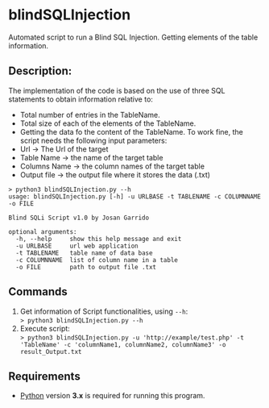 # blindSQLInjection
Automated script to run a Blind SQL Injection. Getting elements of the table information.

## Description:
The implementation of the code is based on the use of three SQL statements to obtain information relative to:
- Total number of entries in the TableName.
- Total size of each of the elements of the TableName.
- Getting the data fo the content of the TableName.
To work fine, the script needs the following input parameters:
- Url -> The Url of the target
- Table Name -> the name of the target table
- Columns Name -> the column names of the target table
- Output file -> the output file where it stores the data (.txt)

```
> python3 blindSQLInjection.py --h
usage: blindSQLInjection.py [-h] -u URLBASE -t TABLENAME -c COLUMNNAME -o FILE

Blind SQLi Script v1.0 by Josan Garrido

optional arguments:
  -h, --help     show this help message and exit
  -u URLBASE     url web application
  -t TABLENAME   table name of data base
  -c COLUMNNAME  list of column name in a table
  -o FILE        path to output file .txt
```

## Commands
1. Get information of Script functionalities, using `--h`:\
`> python3 blindSQLInjection.py --h`
2. Execute script:\
`> python3 blindSQLInjection.py -u 'http://example/test.php' -t 'TableName' -c 'columnName1, columnName2, columnName3' -o result_Output.txt`

## Requirements
- [Python](http://www.python.org/download/) version **3.x** is required for running this program.
